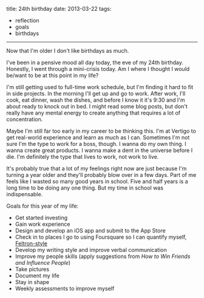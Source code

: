 title: 24th birthday
date: 2013-03-22
tags:
- reflection
- goals
- birthdays
---

Now that I'm older I don't like birthdays as much.

I've been in a pensive mood all day today, the eve of my 24th birthday. Honestly, I went through a mini-crisis today. Am I where I thought I would be/want to be at this point in my life?

I'm still getting used to full-time work schedule, but I'm finding it hard to fit in side projects. In the morning I'll get up and go to work. After work, I'll cook, eat dinner, wash the dishes, and before I know it it's 9:30 and I'm about ready to knock out in bed. I might read some blog posts, but don't really have any mental energy to create anything that requires a lot of concentration. 

Maybe I'm still far too early in my career to be thinking this. I'm at Vertigo to get real-world experience and learn as much as I can. Sometimes I'm not sure I'm the type to work for a boss, though. I wanna do my own thing. I wanna create great products. I wanna make a dent in the universe before I die. I'm definitely the type that lives to work, not work to live. 

It's probably true that a lot of my feelings right now are just because I'm turning a year older and they'll probably blow over in a few days. Part of me feels like I wasted so many good years in school. Five and half years is a long time to be doing any one thing. But my time in school was indispensable.

Goals for this year of my life:

- Get started investing
- Gain work experience
- Design and develop an iOS app and submit to the App Store
- Check in to places I go to using Foursquare so I can quantify myself, [Feltron-style](http://feltron.com/)
- Develop my writing style and improve verbal communication
- Improve my people skills (apply suggestions from *How to Win Friends and Influence People*)
- Take pictures
- Document my life
- Stay in shape
- Weekly assessments to improve myself
